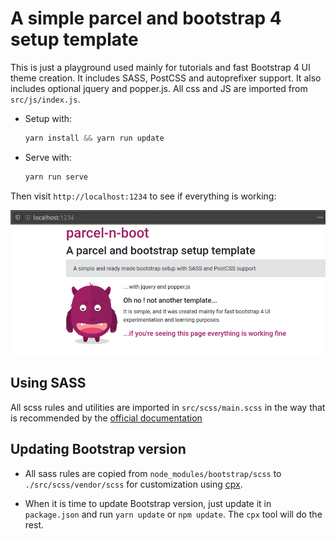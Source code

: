 # A simple parcel and bootstrap 4 setup template

This is just a playground used mainly for tutorials and fast Bootstrap 4
UI theme creation. It includes SASS, PostCSS and autoprefixer support.
It also includes optional jquery and popper.js. All css and JS are imported
from `src/js/index.js`.

- Setup with:

  ```js
  yarn install && yarn run update
  ```

- Serve with:
  ```js
  yarn run serve
  ```

Then visit `http://localhost:1234` to see if everything is working:

![](src/img/intro.png)

## Using SASS

All scss rules and utilities are imported in `src/scss/main.scss` in the way
that is recommended by the [official documentation](https://getbootstrap.com/docs/4.4/getting-started/theming)

## Updating Bootstrap version

- All sass rules are copied from `node_modules/bootstrap/scss`
  to `./src/scss/vendor/scss` for customization using [cpx](https://www.npmjs.com/package/cpx).

- When it is time to update Bootstrap version, just update it in `package.json`
  and run `yarn update` or `npm update`. The `cpx` tool will do the rest.
